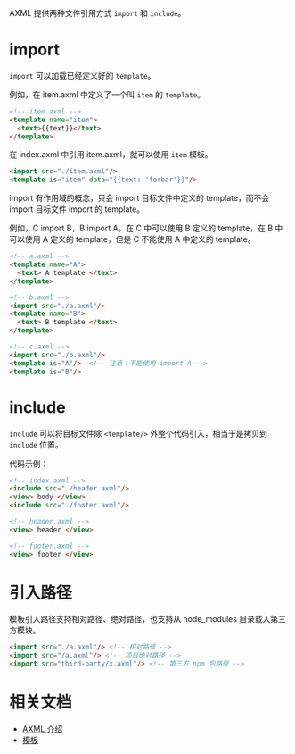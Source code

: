 AXML 提供两种文件引用方式 `import` 和 `include`。

# import
`import` 可以加载已经定义好的 `template`。

例如，在 item.axml 中定义了一个叫 `item` 的 `template`。
```html
<!-- item.axml -->
<template name="item">
  <text>{{text}}</text>
</template>
```
在 index.axml 中引用 item.axml，就可以使用 `item` 模板。
```html
<import src="./item.axml"/>
<template is="item" data="{{text: 'forbar'}}"/>
```
import 有作用域的概念，只会 import 目标文件中定义的 template，而不会 import 目标文件 import 的 template。

例如，C import B，B import A，在 C 中可以使用 B 定义的 template，在 B 中可以使用 A 定义的 template，但是 C 不能使用 A 中定义的 template。
```html
<!-- a.axml -->
<template name="A">
  <text> A template </text>
</template>
```
```html
<!-- b.axml -->
<import src="./a.axml"/>
<template name="B">
  <text> B template </text>
</template>
```
```html
<!-- c.axml -->
<import src="./b.axml"/>
<template is="A"/>  <!-- 注意：不能使用 import A -->
<template is="B"/>
```

# include
`include` 可以将目标文件除 `<template/>` 外整个代码引入，相当于是拷贝到 `include` 位置。

代码示例：
```html
<!-- index.axml -->
<include src="./header.axml"/>
<view> body </view>
<include src="./footer.axml"/>
```
```html
<!-- header.axml -->
<view> header </view>
```
```html
<!-- footer.axml -->
<view> footer </view>
```

# 引入路径
模板引入路径支持相对路径、绝对路径，也支持从 node_modules 目录载入第三方模块。
```html
<import src="./a.axml"/> <!-- 相对路径 -->
<import src="/a.axml"/> <!-- 项目绝对路径 -->
<import src="third-party/x.axml"/> <!-- 第三方 npm 包路径 -->
```

# 相关文档
- [AXML 介绍](https://opendocs.alipay.com/mini/framework/axml)
- [模板](https://opendocs.alipay.com/mini/framework/axml-template)
